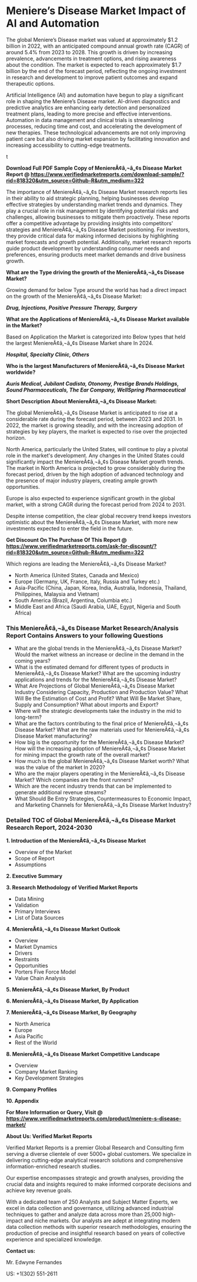 <meta name="title" content="Global  Meniere’s Disease Market Impact of AI and Automation"><meta name="description" content="  The global Meniere’s Disease market was valued at approximately $1.2 billion in 2022, with an anticipated compound annual growth rate (CAGR) of around 5.4% from 2023"><meta name="title" content=" Meniere’s Disease Market Size, Share, Scope, Trends, Growth, Opportunities, Analysis, Forecast"> <h1>Meniere’s Disease Market Impact of AI and Automation</h1> <p>The global Meniere’s Disease market was valued at approximately $1.2 billion in 2022, with an anticipated compound annual growth rate (CAGR) of around 5.4% from 2023 to 2028. This growth is driven by increasing prevalence, advancements in treatment options, and rising awareness about the condition. The market is expected to reach approximately $1.7 billion by the end of the forecast period, reflecting the ongoing investment in research and development to improve patient outcomes and expand therapeutic options.</p> <p>Artificial Intelligence (AI) and automation have begun to play a significant role in shaping the Meniere’s Disease market. AI-driven diagnostics and predictive analytics are enhancing early detection and personalized treatment plans, leading to more precise and effective interventions. Automation in data management and clinical trials is streamlining processes, reducing time and cost, and accelerating the development of new therapies. These technological advancements are not only improving patient care but also driving market expansion by facilitating innovation and increasing accessibility to cutting-edge treatments.</p> t</p><p id="" class=""><strong>Download Full PDF Sample Copy of MeniereÃ¢â‚¬â„¢s Disease Market Report @ <a href="https://www.verifiedmarketreports.com/download-sample/?rid=818320&utm_source=Github-R&utm_medium=322" target="_blank">https://www.verifiedmarketreports.com/download-sample/?rid=818320&utm_source=Github-R&utm_medium=322</a></strong></p><p>The importance of&nbsp;MeniereÃ¢â‚¬â„¢s Disease Market research reports lies in their ability to aid strategic planning, helping businesses develop effective strategies by understanding market trends and dynamics. They play a crucial role in risk management by identifying potential risks and challenges, allowing businesses to mitigate them proactively. These reports offer a competitive advantage by providing insights into competitors' strategies and MeniereÃ¢â‚¬â„¢s Disease Market positioning. For investors, they provide critical data for making informed decisions by highlighting market forecasts and growth potential. Additionally, market research reports guide product development by understanding consumer needs and preferences, ensuring products meet market demands and drive business growth.</p><p><strong>What are the&nbsp;Type driving the growth of the MeniereÃ¢â‚¬â„¢s Disease Market?</strong></p><p id="" class="">Growing demand for below Type around the world has had a direct impact on the growth of the MeniereÃ¢â‚¬â„¢s Disease Market:</p><em><strong>Drug, Injections, Positive Pressure Therapy, Surgery</strong></em></p><strong>What are the&nbsp;Applications&nbsp;of MeniereÃ¢â‚¬â„¢s Disease Market available in the Market?</strong></p><p id="" class="">Based on Application the Market is categorized into Below types that held the largest MeniereÃ¢â‚¬â„¢s Disease Market share In 2024.</p><em><strong>Hospital, Specialty Clinic, Others</strong></em></p><strong>Who is the largest Manufacturers of MeniereÃ¢â‚¬â„¢s Disease Market worldwide?</strong></p><p><em><strong>Auris Medical, Jubilant Cadista, Otonomy, Prestige Brands Holdings, Sound Pharmaceuticals, The Ear Company, WellSpring Pharmaceutical</strong></em></p><p id="" class=""><strong>Short Description About MeniereÃ¢â‚¬â„¢s Disease Market:</strong></p><p>The global MeniereÃ¢â‚¬â„¢s Disease Market is anticipated to rise at a considerable rate during the forecast period, between 2023 and 2031. In 2022, the market is growing steadily, and with the increasing adoption of strategies by key players, the market is expected to rise over the projected horizon.</p><p>North America, particularly the United States, will continue to play a pivotal role in the market's development. Any changes in the United States could significantly impact the MeniereÃ¢â‚¬â„¢s Disease Market growth trends. The market in North America is projected to grow considerably during the forecast period, driven by the high adoption of advanced technology and the presence of major industry players, creating ample growth opportunities.</p><p>Europe is also expected to experience significant growth in the global market, with a strong CAGR during the forecast period from 2024 to 2031.</p><p>Despite intense competition, the clear global recovery trend keeps investors optimistic about the MeniereÃ¢â‚¬â„¢s Disease Market, with more new investments expected to enter the field in the future.</p><p id="" class=""><strong>Get Discount On The Purchase Of This Report @ <a href="https://www.verifiedmarketreports.com/ask-for-discount/?rid=818320&utm_source=Github-R&utm_medium=322" target="_blank">https://www.verifiedmarketreports.com/ask-for-discount/?rid=818320&utm_source=Github-R&utm_medium=322</a></strong></p>Which regions are leading the MeniereÃ¢â‚¬â„¢s Disease Market?</p><ul><li>North America (United States, Canada and Mexico)</li><li>Europe (Germany, UK, France, Italy, Russia and Turkey etc.)</li><li>Asia-Pacific (China, Japan, Korea, India, Australia, Indonesia, Thailand, Philippines, Malaysia and Vietnam)</li><li>South America (Brazil, Argentina, Columbia etc.)</li><li>Middle East and Africa (Saudi Arabia, UAE, Egypt, Nigeria and South Africa)</li></ul><h3 id="" class="">This MeniereÃ¢â‚¬â„¢s Disease Market Research/Analysis Report Contains Answers to your following Questions</h3><ul><li>What are the global trends in the MeniereÃ¢â‚¬â„¢s Disease Market? Would the market witness an increase or decline in the demand in the coming years?</li><li>What is the estimated demand for different types of products in MeniereÃ¢â‚¬â„¢s Disease Market? What are the upcoming industry applications and trends for the MeniereÃ¢â‚¬â„¢s Disease Market?</li><li>What Are Projections of Global MeniereÃ¢â‚¬â„¢s Disease Market Industry Considering Capacity, Production and Production Value? What Will Be the Estimation of Cost and Profit? What Will Be Market Share, Supply and Consumption? What about imports and Export?</li><li>Where will the strategic developments take the industry in the mid to long-term?</li><li>What are the factors contributing to the final price of MeniereÃ¢â‚¬â„¢s Disease Market? What are the raw materials used for MeniereÃ¢â‚¬â„¢s Disease Market manufacturing?</li><li>How big is the opportunity for the MeniereÃ¢â‚¬â„¢s Disease Market? How will the increasing adoption of MeniereÃ¢â‚¬â„¢s Disease Market for mining impact the growth rate of the overall market?</li><li>How much is the global MeniereÃ¢â‚¬â„¢s Disease Market worth? What was the value of the market In 2020?</li><li>Who are the major players operating in the MeniereÃ¢â‚¬â„¢s Disease Market? Which companies are the front runners?</li><li>Which are the recent industry trends that can be implemented to generate additional revenue streams?</li><li>What Should Be Entry Strategies, Countermeasures to Economic Impact, and Marketing Channels for MeniereÃ¢â‚¬â„¢s Disease Market Industry?</li></ul><h3 id="" class="">Detailed TOC of Global MeniereÃ¢â‚¬â„¢s Disease Market Research Report, 2024-2030</h3><p id="" class=""><strong>1. Introduction of the MeniereÃ¢â‚¬â„¢s Disease Market</strong></p><ul><li>Overview of the Market</li><li>Scope of Report</li><li>Assumptions</li></ul><p id="" class=""><strong>2. Executive Summary</strong></p><p id="" class=""><strong>3. Research Methodology of Verified Market Reports</strong></p><ul><li>Data Mining</li><li>Validation</li><li>Primary Interviews</li><li>List of Data Sources</li></ul><p id="" class=""><strong>4. MeniereÃ¢â‚¬â„¢s Disease Market Outlook</strong></p><ul><li>Overview</li><li>Market Dynamics</li><li>Drivers</li><li>Restraints</li><li>Opportunities</li><li>Porters Five Force Model</li><li>Value Chain Analysis</li></ul><p id="" class=""><strong>5. MeniereÃ¢â‚¬â„¢s Disease Market, By Product</strong></p><p id="" class=""><strong>6. MeniereÃ¢â‚¬â„¢s Disease Market, By Application</strong></p><p id="" class=""><strong>7. MeniereÃ¢â‚¬â„¢s Disease Market, By Geography</strong></p><ul><li>North America</li><li>Europe</li><li>Asia Pacific</li><li>Rest of the World</li></ul><p id="" class=""><strong>8. MeniereÃ¢â‚¬â„¢s Disease Market Competitive Landscape</strong></p><ul><li>Overview</li><li>Company Market Ranking</li><li>Key Development Strategies</li></ul><p id="" class=""><strong>9. Company Profiles</strong></p><p id="" class=""><strong>10. Appendix</strong></p><p id="" class=""><strong>For More Information or Query, Visit @ <a href="https://www.verifiedmarketreports.com/product/meniere-s-disease-market/" target="_blank">https://www.verifiedmarketreports.com/product/meniere-s-disease-market/</a></strong></p><p id="" class=""><strong>About Us: Verified Market Reports</strong></p><p id="" class="">Verified Market Reports is a premier Global Research and Consulting firm serving a diverse clientele of over 5000+ global customers. We specialize in delivering cutting-edge analytical research solutions and comprehensive information-enriched research studies.</p><p id="" class="">Our expertise encompasses strategic and growth analyses, providing the crucial data and insights required to make informed corporate decisions and achieve key revenue goals.</p><p id="" class="">With a dedicated team of 250 Analysts and Subject Matter Experts, we excel in data collection and governance, utilizing advanced industrial techniques to gather and analyze data across more than 25,000 high-impact and niche markets. Our analysts are adept at integrating modern data collection methods with superior research methodologies, ensuring the production of precise and insightful research based on years of collective experience and specialized knowledge.</p><p id="" class=""><strong>Contact us:</strong></p><p id="" class="">Mr. Edwyne Fernandes</p><p id="" class="">US: +1(302) 551-2611</p>
